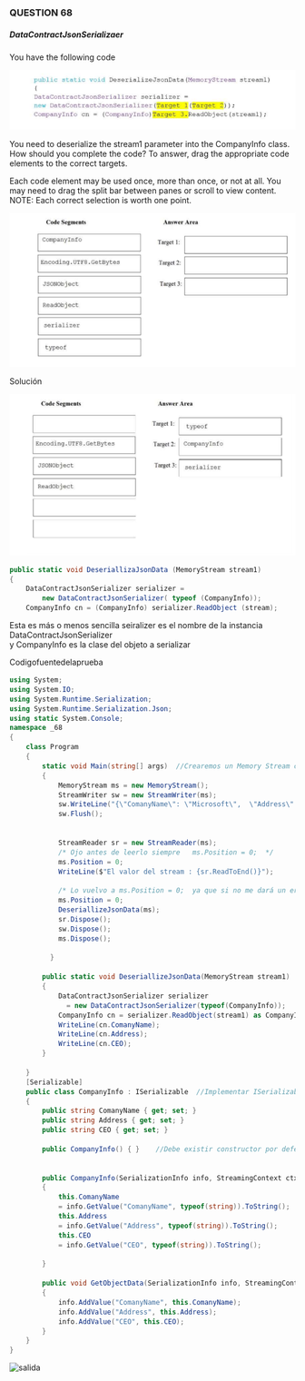 ### QUESTION 68

##### DataContractJsonSerializaer

You have the following code

![pregunta](pregunta.PNG)

You need to deserialize the stream1 parameter into the CompanyInfo class.  
How should you complete the code? To answer, drag the appropriate code elements to the correct targets.  

Each code element may be used once, more than once, or not at all. You may need to drag the split bar
between panes or scroll to view content.  
NOTE: Each correct selection is worth one point. 

![pregunta](pregunta2.PNG)



Solución


![respuesta](respuesta.PNG)

 
```c#
public static void DeseriallizaJsonData (MemoryStream stream1)
{
	DataContractJsonSerializer serializer = 
		new DataContractJsonSerializer( typeof (CompanyInfo));
	CompanyInfo cn = (CompanyInfo) serializer.ReadObject (stream);
````

Esta es más o menos sencilla seiralizer es el nombre de la instancia DataContractJsonSerializer  
y CompanyInfo es la clase del objeto a serializar


Codigofuentedelaprueba
````c#
using System;
using System.IO;
using System.Runtime.Serialization;
using System.Runtime.Serialization.Json;
using static System.Console;
namespace _68
{
    class Program
    {
        static void Main(string[] args)  //Crearemos un Memory Stream con el json serializado para que lo deserialice
        {
            MemoryStream ms = new MemoryStream();
            StreamWriter sw = new StreamWriter(ms);
            sw.WriteLine("{\"ComanyName\": \"Microsoft\",  \"Address\": \"1 Microsoft Way, Redmond, WA 98052\", \"CEO\":\"Satya Nadella\"} ");
            sw.Flush();


            StreamReader sr = new StreamReader(ms);
            /* Ojo antes de leerlo siempre   ms.Position = 0;  */
            ms.Position = 0;
            WriteLine($"El valor del stream : {sr.ReadToEnd()}");

            /* Lo vuelvo a ms.Position = 0;  ya que si no me dará un error de no encontrar root al deserialiar*/
            ms.Position = 0;
            DeseriallizeJsonData(ms);
            sr.Dispose();
            sw.Dispose();
            ms.Dispose();

          }

        public static void DeseriallizeJsonData(MemoryStream stream1)  // Como vemos esta es la respuesta
        {
            DataContractJsonSerializer serializer
              = new DataContractJsonSerializer(typeof(CompanyInfo));
            CompanyInfo cn = serializer.ReadObject(stream1) as CompanyInfo;
            WriteLine(cn.ComanyName);
            WriteLine(cn.Address);
            WriteLine(cn.CEO);
        }

    }
    [Serializable]
    public class CompanyInfo : ISerializable  //Implementar ISerializable
    {
        public string ComanyName { get; set; }
        public string Address { get; set; }
        public string CEO { get; set; }

        public CompanyInfo() { }    //Debe existir constructor por defecto


        public CompanyInfo(SerializationInfo info, StreamingContext ctxt) // implementar este tipo de constructor
        {
            this.ComanyName
            = info.GetValue("ComanyName", typeof(string)).ToString();
            this.Address
            = info.GetValue("Address", typeof(string)).ToString();
            this.CEO
            = info.GetValue("CEO", typeof(string)).ToString();

        }

        public void GetObjectData(SerializationInfo info, StreamingContext context) //implementar el metodo de la interface
        {
            info.AddValue("ComanyName", this.ComanyName);
            info.AddValue("Address", this.Address);
            info.AddValue("CEO", this.CEO);
        }
    }
}
````

![salida](salida.PNG)